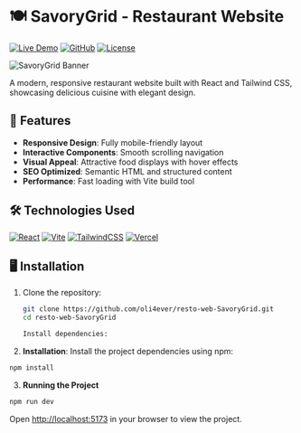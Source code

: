 # 🍽️ SavoryGrid - Restaurant Website

[![Live Demo](https://img.shields.io/badge/demo-live-brightgreen)](https://savorygrid.vercel.app/)
[![GitHub](https://img.shields.io/badge/source-code-blue)](https://github.com/oli4ever/resto-web-SavoryGrid)
[![License](https://img.shields.io/badge/license-MIT-orange)](LICENSE)

![SavoryGrid Banner](https://i.imgur.com/WMqew8u.jpeg)

A modern, responsive restaurant website built with React and Tailwind CSS, showcasing delicious cuisine with elegant design.

## 🚀 Features

- **Responsive Design**: Fully mobile-friendly layout
- **Interactive Components**: Smooth scrolling navigation
- **Visual Appeal**: Attractive food displays with hover effects
- **SEO Optimized**: Semantic HTML and structured content
- **Performance**: Fast loading with Vite build tool

## 🛠 Technologies Used

[![React](https://img.shields.io/badge/React-20232A?style=for-the-badge&logo=react)](https://reactjs.org)
[![Vite](https://img.shields.io/badge/Vite-B73BFE?style=for-the-badge&logo=vite&logoColor=FFD62E)](https://vite.dev/)
[![TailwindCSS](https://img.shields.io/badge/Tailwind_CSS-38B2AC?style=for-the-badge&logo=tailwind-css&logoColor=white)](https://tailwindcss.com/)
[![Vercel](https://img.shields.io/badge/Vercel-000000?style=for-the-badge&logo=vercel&logoColor=white)](https://vercel.com/)

## 🖥️ Installation

1. Clone the repository:

   ```bash
   git clone https://github.com/oli4ever/resto-web-SavoryGrid.git
   cd resto-web-SavoryGrid

   Install dependencies:

   ```

2. **Installation**:
   Install the project dependencies using npm:

```bash
npm install
```

3. **Running the Project**

```bash
npm run dev
```

Open [http://localhost:5173](http://localhost:5173) in your browser to view the project.
